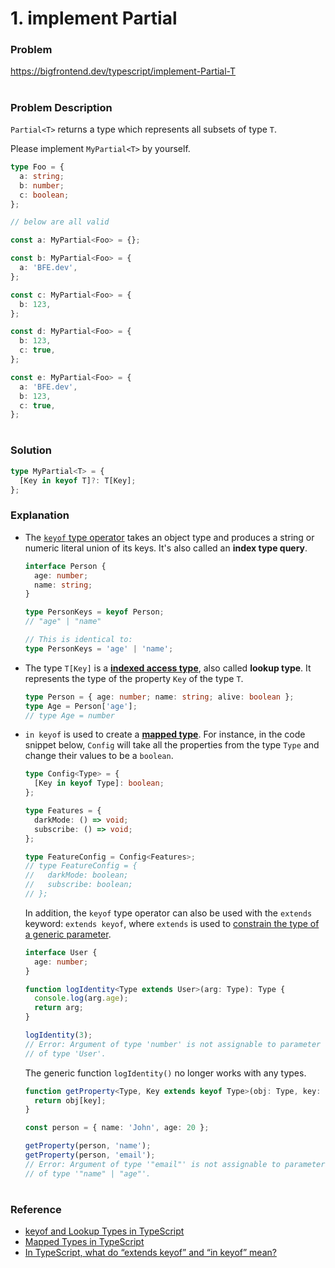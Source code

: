 # 1. implement Partial<T>

### Problem

https://bigfrontend.dev/typescript/implement-Partial-T

#

### Problem Description

`Partial<T>` returns a type which represents all subsets of type `T`.

Please implement `MyPartial<T>` by yourself.

```ts
type Foo = {
  a: string;
  b: number;
  c: boolean;
};

// below are all valid

const a: MyPartial<Foo> = {};

const b: MyPartial<Foo> = {
  a: 'BFE.dev',
};

const c: MyPartial<Foo> = {
  b: 123,
};

const d: MyPartial<Foo> = {
  b: 123,
  c: true,
};

const e: MyPartial<Foo> = {
  a: 'BFE.dev',
  b: 123,
  c: true,
};
```

#

### Solution

```ts
type MyPartial<T> = {
  [Key in keyof T]?: T[Key];
};
```

### Explanation

- The [`keyof` type operator](https://www.typescriptlang.org/docs/handbook/2/keyof-types.html) takes an object type and produces a string or numeric literal union of its keys. It's also called an **index type query**.

  ```ts
  interface Person {
    age: number;
    name: string;
  }

  type PersonKeys = keyof Person;
  // "age" | "name"

  // This is identical to:
  type PersonKeys = 'age' | 'name';
  ```

- The type `T[Key]` is a [**indexed access type**](https://www.typescriptlang.org/docs/handbook/2/indexed-access-types.html), also called **lookup type**. It represents the type of the property `Key` of the type `T`.

  ```ts
  type Person = { age: number; name: string; alive: boolean };
  type Age = Person['age'];
  // type Age = number
  ```

- `in keyof` is used to create a [**mapped type**](https://www.typescriptlang.org/docs/handbook/2/mapped-types.html). For instance, in the code snippet below, `Config` will take all the properties from the type `Type` and change their values to be a `boolean`.

  ```ts
  type Config<Type> = {
    [Key in keyof Type]: boolean;
  };

  type Features = {
    darkMode: () => void;
    subscribe: () => void;
  };

  type FeatureConfig = Config<Features>;
  // type FeatureConfig = {
  //   darkMode: boolean;
  //   subscribe: boolean;
  // };
  ```

  In addition, the `keyof` type operator can also be used with the `extends` keyword: `extends keyof`, where `extends` is used to [constrain the type of a generic parameter](https://www.typescriptlang.org/docs/handbook/2/generics.html#generic-constraints).

  ```ts
  interface User {
    age: number;
  }

  function logIdentity<Type extends User>(arg: Type): Type {
    console.log(arg.age);
    return arg;
  }

  logIdentity(3);
  // Error: Argument of type 'number' is not assignable to parameter
  // of type 'User'.
  ```

  The generic function `logIdentity()` no longer works with any types.

  ```ts
  function getProperty<Type, Key extends keyof Type>(obj: Type, key: Key) {
    return obj[key];
  }

  const person = { name: 'John', age: 20 };

  getProperty(person, 'name');
  getProperty(person, 'email');
  // Error: Argument of type '"email"' is not assignable to parameter
  // of type '"name" | "age"'.
  ```

#

### Reference

- [keyof and Lookup Types in TypeScript](https://mariusschulz.com/blog/keyof-and-lookup-types-in-typescript)
- [Mapped Types in TypeScript](https://mariusschulz.com/blog/mapped-types-in-typescript#modeling-object-freeze-with-mapped-types)
- [In TypeScript, what do “extends keyof” and “in keyof” mean?](https://stackoverflow.com/questions/57337598/in-typescript-what-do-extends-keyof-and-in-keyof-mean)

